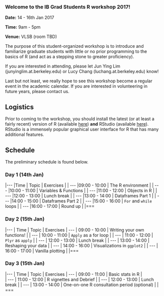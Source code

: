 ---
---

### Welcome to the IB Grad Students R workshop 2017!

**Date:** 14 - 16th Jan 2017

**Time:** 9am - 5pm 

**Venue:** VLSB (room TBD) 

The purpose of this student-organized workshop is to introduce and familiarize graduate students with little or no prior programming to the basics of R (and act as a stepping stone to greater proficiency).

If you are interested in attending, please let Jun Ying Lim (junyinglim.at.berkeley.edu) or Lucy Chang (luchang.at.berkeley.edu) know!

Last but not least, we really hope to see this workshop become a regular event in the academic calendar. If you are interested in volunteering in future years, please contact us.

## Logistics
Prior to coming to the workshop, you should install the latest (or at least a fairly recent) version of R (available [here](https://cran.r-project.org/)) **and** RStudio (available [here](https://www.rstudio.com/products/rstudio/download/)). RStudio is a immensely popular graphical user interface for R that has many additional features.


## Schedule
The preliminary schedule is found below.

### Day 1 (14th Jan)

|---
|Time | Topic | Exercises | 
| ---
|09:00 - 10:00 | The R environment | 
| ---
|10:00 - 11:00 | Variables & Functions | 
| ---
|11:00 - 12:00 | Objects in R | 
| ---
|12:00 - 13:00 | Lunch break | 
| ---
|13:00 - 14:00 | Dataframes Part 1 | 
| ---
|14:00 - 15:00 | Dataframes Part 2 | 
| ---
|15:00 - 16:00 | `For` and `while` loops | 
| ---
|16:00 - 17:00 | Round up | 
|===

### Day 2 (15th Jan)

|---
| Time | Topic | Exercises 
| ---
| 09:00 - 10:00 | Writing your own functions! | 
| ---
| 10:00 - 11:00 | `Apply` as a for loop | 
| ---
| 11:00 - 12:00 | `Plyr` as `apply` | 
| ---
| 12:00 - 13:00 | Lunch break | 
| ---
| 13:00 - 14:00 | Reshaping your data | 
| ---
| 14:00 - 16:00 | Visualizations in `ggplot2` | 
| ---
| 16:00 - 17:00 | Vanilla plotting | 
|===

### Day 3 (15th Jan)

|---
| Time | Topic | Exercises 
| ---
| 09:00 - 11:00 | Basic stats in R |  
| ---
| 11:00 - 12:00 | R vignettes and Debrief | 
| ---
| 12:00 - 13:00 | Lunch break | 
| ---
| 13:00 - 14:00 | One-on-one R consultation period (optional) | 
| ===
